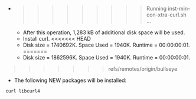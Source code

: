 * >>>>>>>>> Running inst-min-con-xtra-curl.sh ...
  * After this operation, 1,283 kB of additional disk space will be used.
  * Install curl.
<<<<<<< HEAD
  * Disk size = 1740692K. Space Used = 1940K. Runtime = 00:00:00:01.
=======
  * Disk size = 1862596K. Space Used = 1940K. Runtime = 00:00:00:01.
>>>>>>> refs/remotes/origin/bullseye
  * The following NEW packages will be installed:
  ```bash
curl libcurl4
  ```
